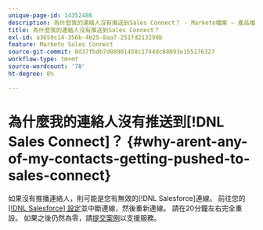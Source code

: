 ```yaml
---
unique-page-id: 14352486
description: 為什麼我的連絡人沒有推送到Sales Connect？ - Marketo檔案 — 產品檔案
title: 為什麼我的連絡人沒有推送到Sales Connect？
exl-id: a3659c14-356b-4b25-8aa7-251fd213290b
feature: Marketo Sales Connect
source-git-commit: 0d37fbdb7d08901458c1744dc68893e155176327
workflow-type: tm+mt
source-wordcount: '78'
ht-degree: 0%

---
```


# 為什麼我的連絡人沒有推送到[!DNL Sales Connect]？ {#why-arent-any-of-my-contacts-getting-pushed-to-sales-connect}

如果沒有推播連絡人，則可能是您有無效的[!DNL Salesforce]連線。 前往您的[[!DNL Salesforce] 設定](https://toutapp.com/login)並中斷連線，然後重新連線。 請在20分鐘左右完全重設。 如果之後仍然為零，請[提交案例](https://nation.marketo.com/t5/Support/ct-p/Support#)以支援服務。
